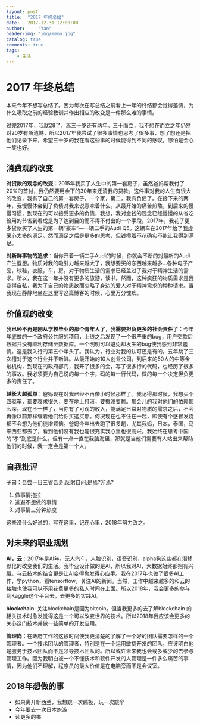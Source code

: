 ```yaml
---
layout: post
title:  "2017 年终总结"
date:   2017-12-31 12:00:00
author:     "Yan"
header-img: "img/memo.jpg"
catalog: true
comments: true
tags:
    - 生活
---
```


# 2017 年终总结

本来今年不想写总结了。因为每次在写总结之前看上一年的终结都会觉得羞愧，为什么吸取之前的经验教训并作出相应的改变是一件那么难的事情。

过完2017年，我就28了，离三十岁还有两年。三十而立，我不想在而立之年仍然对20岁有所遗憾，所以2017年我尝试了很多事情也思考了很多事，想了想还是把他们记录下来，希望三十岁的我在看这些事的时候能得到不同的感叹，哪怕是会心一笑也好。

## 消费观的改变

**对贷款的观念的改变**：2015年我买了人生中的第一套房子，虽然爸妈帮我付了20%的首付，我仍然要用余下的30年来还清我的贷款。这件事对我的人生有很大的改变，我有了自己的第一套房子，一个家，第二，我有负债了。在接下来的两年，我慢慢体会到了负债对我来说意味着什么。从最开始的痛苦煎熬，到后来的慢慢习惯，到现在的可以接受更多的负债，我想，我对金钱的观念已经慢慢的从省吃俭用的节省到看成是为了达到目的而不得不付出的一个手段。2017年，我花了更多贷款买了人生的第一辆“豪车”—一辆二手的Audi Q5。这辆车在2017年给了我虚荣心太多的满足。然而满足之后是更多的思考，但钱攒着不花确实不能让我得到满足。

**对新鲜事物的追求**：当你开着一辆二手Audi的时候，你就会不断的对最新的Audi产生遐想。物质对我的吸引力越来越大了，我想要买的东西越来越多…各种电子产品，球鞋，衣服，车，房。对于物质生活的需求已经盖过了我对于精神生活的需求。所以，我在这一年并没有更多的旅游，读书。然而，这种疯狂的物质需求是我变得自私，我为了自己的物质欲而忽略了身边的爱人对于精神需求的种种请求。当我现在静静地坐在这里写这篇博客的时候，心里万分愧疚。

## 价值观的改变

**我已经不再是刚从学校毕业的那个青年人了，我需要担负更多的社会责任了**：今年年底做的一个政府公共服的项目，上线之后发现了一个很严重的bug，用户交款后数据并没有顺利存储至数据库。一个明明可以避免却发生的bug使我感到非常羞愧。这是我入行的第五个年头了。我认为，行业对我的认可还是有的。五年跳了三次槽对于这个行业并不新鲜。从最开始的10人创业公司，到后来的50人的中等金融机构，到现在的政府部门，我开了很多的会，写了很多行的代码，也经历了很多的事故。我必须要为自己说的每一个字，码的每一行代码，做的每一个决定担负更多的责任了。

**越长大越孤单**：爸妈现在对我已经不再像小时候那样了。我记得那时候，我想买个四驱车，都要哀求很久，要在地上打滚，要撒泼耍赖。那会儿的我对他们的依赖那么深。现在不一样了，当你有了可观的收入，能满足日常对物质的需求之后，不会再像以前那样缠着他们给你买这买那。何况现在也不住在一起，即使有个感冒发烧都不会想为他们徒增烦恼。爸妈今年出去跑了很多趟，尤其我妈，日本，泰国，马来西亚都去了，看到他们没有我也能很充实我心里也很高兴。我始终在思考中国的“孝”到底是什么。但有一点一直在我脑海里，那就是当他们需要有人站出来帮助他们的时候，我一定会是第一个人。


## 自我批评

子曰：吾尝一日三省吾身,反躬自问,是焉?非焉? 

1. 做事情拖拉
2. 逃避不想做的事情
3. 对事情三分钟热度

这些没什么好说的，写在这里，记在心里，2018年努力改之。

## 对未来的职业规划

**AI，云**：2017年是AI年。无人汽车，人脸识别，语音识别，alpha狗这些都在潜移默化的改变我们的生活。我毕业设计做的是AI，所以我对AI，大数据始终都抱有兴趣。与云技术的结合更是让AI变得愈发得心应手。我在2017年也做了很多AI工作，学python，看tensorflow，关注AI的新闻。当然，工作中越来越多的和云的接触也使我可以不用花费更多的私人时间在上面。所以2018年，我会更多的参与到Kaggle这个平台去，去更多的实践AI。

**blockchain**: 关注blockchain是因为bitcoin。但当我更多的去了解blockchain 的相关技术时愈发觉得这是一个可以改变世界的技术。所以2018年我应该会更多的关心这门技术并做一些简单的开发应用。

**管理岗**：在政府工作的这段时间使我更清楚的了解了一个好的团队需要怎样的一个管理者。一个技术团队的管理者，特别是在一个运用敏捷开发的团队，应该明白他是服务于技术团队而不是领导技术团队的。所以或许未来我也会或多或少的去参与管理工作。因为我明白被一个不懂技术和软件开发的人管理是一件多么痛苦的事情，因为他们不理解，程序员的最大价值是在电脑旁而不是会议室。

## 2018年想做的事

- 如果离开新西兰，我想跳一次蹦极，玩一次跳伞
- 今年要去一次日本旅游
- 读更多的书

